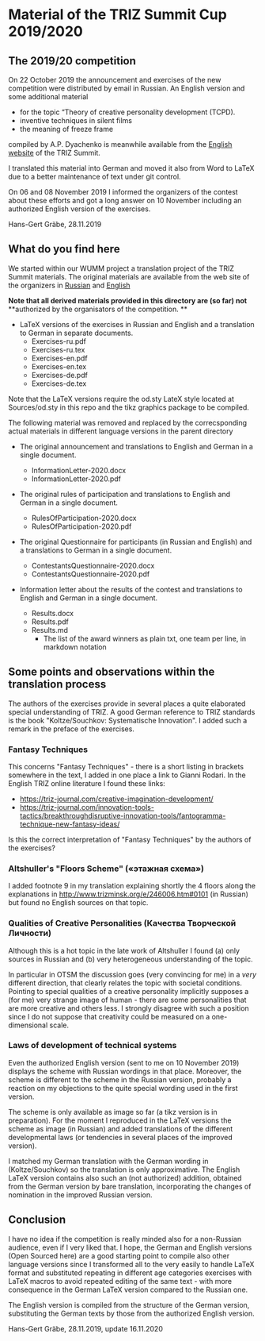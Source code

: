 # Material of the TRIZ Summit Cup 2019/2020

## The 2019/20 competition

On 22 October 2019 the announcement and exercises of the new competition were
distributed by email in Russian. An English version and some additional
material
* for the topic “Theory of creative personality development (TCPD).
* inventive techniques in silent films
* the meaning of freeze frame 

compiled by A.P. Dyachenko is meanwhile available from the
[English website](https://triz-summit.ru/en/300139/contest-2019-2020/) of the
TRIZ Summit.

I translated this material into German and moved it also from Word to LaTeX
due to a better maintenance of text under git control.

On 06 and 08 November 2019 I informed the organizers of the contest about
these efforts and got a long answer on 10 November including an authorized
English version of the exercises.

Hans-Gert Gräbe, 28.11.2019

## What do you find here

We started within our WUMM project a translation project of the TRIZ Summit
materials. The original materials are available from the web site of the
organizers in
[Russian](https://triz-summit.ru/contest/cup-tds-2019-2020/) and
[English](https://triz-summit.ru/en/300139/contest-2019-2020/305709/)

**Note that all derived materials provided in this directory are (so far) not**
**authorized by the organisators of the competition. **

* LaTeX versions of the exercises in Russian and English and a translation to
  German in separate documents.
  - Exercises-ru.pdf
  - Exercises-ru.tex
  - Exercises-en.pdf
  - Exercises-en.tex
  - Exercises-de.pdf
  - Exercises-de.tex

Note that the LaTeX versions require the od.sty LateX style located at
Sources/od.sty in this repo and the tikz graphics package to be compiled. 

The following material was removed and replaced by the correcsponding actual
materials in different language versions in the parent directory

* The original announcement and translations to English and German in a single
  document.
  - InformationLetter-2020.docx
  - InformationLetter-2020.pdf

* The original rules of participation and translations to English and German
  in a single document.
  - RulesOfParticipation-2020.docx
  - RulesOfParticipation-2020.pdf

* The original Questionnaire for participants (in Russian and English) and a
  translations to German in a single document.
  - ContestantsQuestionnaire-2020.docx
  - ContestantsQuestionnaire-2020.pdf

* Information letter about the results of the contest and translations to
  English and German in a single document.  
  - Results.docx
  - Results.pdf
  - Results.md
    - The list of the award winners as plain txt, one team per line, in
      markdown notation

## Some points and observations within the translation process 

The authors of the exercises provide in several places a quite elaborated
special understanding of TRIZ. A good German reference to TRIZ standards is
the book "Koltze/Souchkov: Systematische Innovation". I added such a remark in
the preface of the exercises.

### Fantasy Techniques

This concerns "Fantasy Techniques" - there is a short listing in brackets
somewhere in the text, I added in one place a link to Gianni Rodari. In the
English TRIZ online literature I found these links:
* https://triz-journal.com/creative-imagination-development/
* https://triz-journal.com/innovation-tools-tactics/breakthroughdisruptive-innovation-tools/fantogramma-technique-new-fantasy-ideas/

Is this the correct interpretation of "Fantasy Techniques" by the authors of
the exercises?

### Altshuller's "Floors Scheme" («этажная схема»)

I added footnote 9 in my translation explaining shortly the 4 floors along the
explanations in http://www.trizminsk.org/e/246006.htm#0101 (in Russian) but
found no English sources on that topic.

### Qualities of Creative Personalities (Качества Творческой Личности)

Although this is a hot topic in the late work of Altshuller I found (a) only
sources in Russian and (b) very heterogeneous understanding of the topic.

In particular in OTSM the discussion goes (very convincing for me) in a *very*
different direction, that clearly relates the topic with societal conditions.
Pointing to special qualities of a creative personality implicitly supposes a
(for me) very strange image of human - there are some personalities that are
more creative and others less. I strongly disagree with such a position since I
do not suppose that creativity could be measured on a one-dimensional scale.

### Laws of development of technical systems

Even the authorized English version (sent to me on 10 November 2019) displays
the scheme with Russian wordings in that place. Moreover, the scheme is
different to the scheme in the Russian version, probably a reaction on my
objections to the quite special wording used in the first version.

The scheme is only available as image so far (a tikz version is in
preparation).  For the moment I reproduced in the LaTeX versions the scheme as
image (in Russian) and added translations of the different developmental laws
(or tendencies in several places of the improved version).

I matched my German translation with the German wording in (Koltze/Souchkov)
so the translation is only approximative. The English LaTeX version contains
also such an (not authorized) addition, obtained from the German version by
bare translation, incorporating the changes of nomination in the improved
Russian version.

## Conclusion

I have no idea if the competition is really minded also for a non-Russian
audience, even if I very liked that.  I hope, the German and English versions
(Open Sourced here) are a good starting point to compile also other language
versions since I transformed all to the very easily to handle LaTeX format and
substituted repeating in different age categories exercises with LaTeX macros
to avoid repeated editing of the same text - with more consequence in the
German LaTeX version compared to the Russian one.

The English version is compiled from the structure of the German version,
substituting the German texts by those from the authorized English version.

Hans-Gert Gräbe, 28.11.2019, update 16.11.2020
